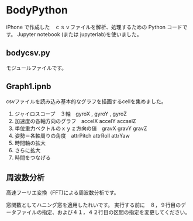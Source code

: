 # BodyPython
iPhone で作成した　ｃｓｖファイルを解析、処理するための Python コードです。
Jupyter notebook (または jupyterlab)を使いました。
## bodycsv.py
モジュールファイルです。
## Graph1.ipnb
csvファイルを読み込み基本的なグラフを描画するcellを集めました。

1. ジャイロスコープ　３軸　gyroX , gyroY , gyroZ
1. 加速度の各軸方向のグラフ　accelX accelY accselZ
1. 単位重力ベクトルのｘｙｚ方向の値　gravX gravY gravZ
1. 姿勢＝各軸周りの角度　attrPitch attrRoll attrYaw
1. 時間軸の拡大
1. さらに拡大
1. 時間をつなげる

## 周波数分析
高速フーリエ変換（FFT)による周波数分析です。

窓関数としてハニング窓を適用したれいです。
実行する前に　８，９行目のデータファイルの指定、および４１，４２行目の区間の指定を変更してください。
